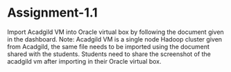 # Assignment-1.1

Import Acadgild VM into Oracle virtual box by following the document given in the
dashboard.
Note: Acadgild VM is a single node Hadoop cluster given from Acadgild, the same file needs to
be imported using the document shared with the students.
Students need to share the screenshot of the acadgild vm after importing in their Oracle virtual
box.
